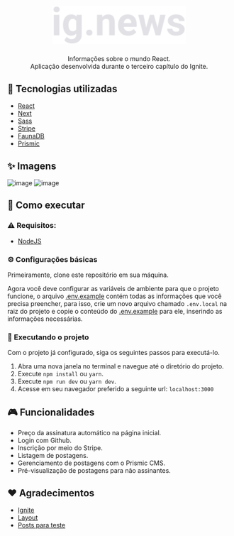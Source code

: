 <h1 align="center"><img width=300 src="./public/images/logo.svg" /></h1>
<p align="center">Informações sobre o mundo React. <br /> Aplicação desenvolvida durante o terceiro capítulo do Ignite.</p>

## 🚀 Tecnologias utilizadas

- [React](https://pt-br.reactjs.org/)
- [Next](https://nextjs.org/)
- [Sass](https://sass-lang.com/)
- [Stripe](https://stripe.com/br)
- [FaunaDB](https://fauna.com/)
- [Prismic](https://prismic.io/)

## ✨ Imagens

![image](https://user-images.githubusercontent.com/59753526/173204990-3533f9d6-6837-4fe5-baa9-73f9e607eca3.png)
![image](https://user-images.githubusercontent.com/59753526/173205003-c1c3eff4-8dab-485d-9fa9-3cdc7fe2004f.png)

## 🔨 Como executar

### ⚠️ Requisitos:
- [NodeJS](https://nodejs.org/en/)

### ⚙️ Configurações básicas

Primeiramente, clone este repositório em sua máquina.

Agora você deve configurar as variáveis de ambiente para que o projeto funcione, o arquivo [.env.example](./.env.example) contém todas as informações que você precisa preencher, para isso, crie um novo arquivo chamado `.env.local` na raiz do projeto e copie o conteúdo do [.env.example](./.env.example) para ele, inserindo as informações necessárias.

### 🔧 Executando o projeto

Com o projeto já configurado, siga os seguintes passos para executá-lo.

1. Abra uma nova janela no terminal e navegue até o diretório do projeto.
2. Execute `npm install` ou `yarn`.
3. Execute `npm run dev` ou `yarn dev`.
4. Acesse em seu navegador preferido a seguinte url: `localhost:3000`

## 🎮 Funcionalidades

- Preço da assinatura automático na página inicial.
- Login com Github.
- Inscrição por meio do Stripe.
- Listagem de postagens.
- Gerenciamento de postagens com o Prismic CMS.
- Pré-visualização de postagens para não assinantes. 

## ❤️ Agradecimentos

- [Ignite](https://www.rocketseat.com.br/ignite)
- [Layout](https://www.figma.com/file/YM4JFm0d4b4TovqmCNrgRW/ig.news?node-id=1%3A2)
- [Posts para teste](https://blog.rocketseat.com.br)
